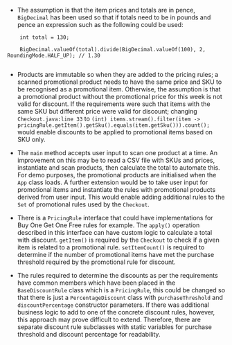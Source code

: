 - The assumption is that the item prices and totals are in pence, `BigDecimal` has been used so that if totals need to 
  be in pounds and pence an expression such as the following could be used:

```
    int total = 130;
    
    BigDecimal.valueOf(total).divide(BigDecimal.valueOf(100), 2, RoundingMode.HALF_UP); // 1.30
    
```

- Products are immutable so when they are added to the pricing rules; a scanned promotional product needs to have the
same price and SKU to be recognised as a promotional item. Otherwise, the assumption is that a promotional product 
  without the promotional price for this week is not valid for discount. If the requirements were such that items with 
  the same SKU but different price were valid for discount; changing `Checkout.java:line 33` to 
  `(int) items.stream().filter(item -> pricingRule.getItem().getSku().equals(item.getSku())).count();` would enable 
  discounts to be applied to promotional items based on SKU only.
  
- The `main` method accepts user input to scan one product at a time. An improvement on this may be to read a CSV file
with SKUs and prices, instantiate and scan products, then calculate the total to automate this. For demo purposes, the 
  promotional products are initialised when the `App` class loads. A further extension would be to take user input for 
  promotional items and instantiate the rules with promotional products derived from user input. This would enable adding 
  additional rules to the `Set` of promotional rules used by the `Checkout`.
  
- There is a `PricingRule` interface that could have implementations for Buy One Get One Free rules for example.
The `apply()` operation described in this interface can have custom logic to calculate a total with discount. `getItem()`
  is required by the `Checkout` to check if a given item is related to a promotional rule. `setItemCount()` is required 
  to determine if the number of promotional items have met the purchase threshold required by the promotional rule for 
  discount.
  
- The rules required to determine the discounts as per the requirements have common members which have been placed in 
the `BaseDiscountRule` class which is a `PricingRule`, this could be changed so that there is just a
  `PercentageDiscount` class with `purchaseThreshold` and `discountPercentage` constructor parameters. If there was 
  additional business logic to add to one of the concrete discount rules, however, this approach may prove difficult to 
  extend. Therefore, there are separate discount rule subclasses with static variables for purchase threshold and discount percentage
  for readability.
  